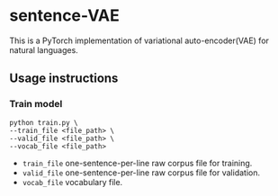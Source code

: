 # sentence-VAE
This is a PyTorch implementation of variational auto-encoder(VAE) for natural languages.

## Usage instructions
### Train model
```
python train.py \
--train_file <file_path> \
--valid_file <file_path> \
--vocab_file <file_path>
```
- ```train_file``` one-sentence-per-line raw corpus file for training.
- ```valid_file``` one-sentence-per-line raw corpus file for validation.
- ```vocab_file``` vocabulary file.
